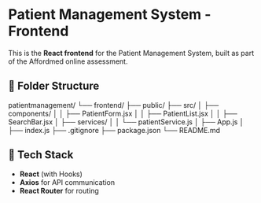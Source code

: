 # Patient Management System - Frontend

This is the **React frontend** for the Patient Management System, built as part of the Affordmed online assessment.

## 📁 Folder Structure

patientmanagement/
└── frontend/
├── public/
├── src/
│ ├── components/
│ │ ├── PatientForm.jsx
│ │ ├── PatientList.jsx
│ │ ├── SearchBar.jsx
│ ├── services/
│ │ └── patientService.js
│ ├── App.js
│ ├── index.js
├── .gitignore
├── package.json
└── README.md


## 🚀 Tech Stack

- **React** (with Hooks)
- **Axios** for API communication
- **React Router** for routing

